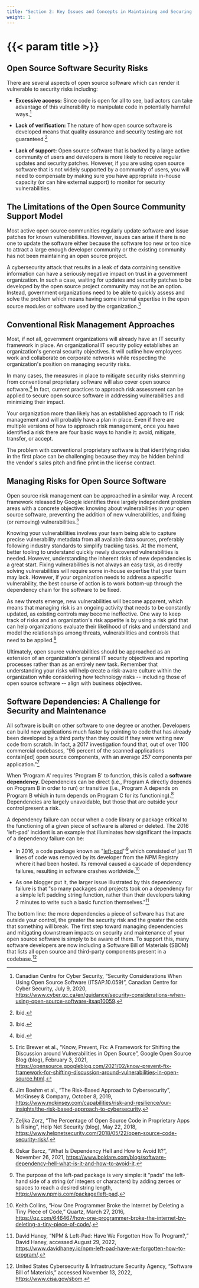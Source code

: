 ```yaml
---
title: "Section 2: Key Issues and Concepts in Maintaining and Securing Open Source Software"
weight: 1
---
```


# {{< param title >}}

## Open Source Software Security Risks

There are several aspects of open source software which can render it vulnerable to security risks including:

- **Excessive access:** Since code is open for all to see, bad actors can take advantage of this vulnerability to manipulate code in potentially harmful ways.[^56]

- **Lack of verification:** The nature of how open source software is developed means that quality assurance and security testing are not guaranteed.[^57]

- **Lack of support:** Open source software that is backed by a large active community of users and developers is more likely to receive regular updates and security patches. However, if you are using open source software that is not widely supported by a community of users, you will need to compensate by making sure you have appropriate in-house capacity (or can hire external support) to monitor for security vulnerabilities.

## The Limitations of the Open Source Community Support Model

Most active open source communities regularly update software and issue patches for known vulnerabilities. However, issues can arise if there is no one to update the software either because the software too new or too nice to attract a large enough developer community or the existing community has not been maintaining an open source project.

A cybersecurity attack that results in a leak of data containing sensitive information can have a seriously negative impact on trust in a government organization. In such a case, waiting for updates and security patches to be developed by the open source project community may not be an option. Instead, government organizations need to be able to quickly assess and solve the problem which means having some internal expertise in the open source modules or software used by the organization.[^58]

## Conventional Risk Management Approaches

Most, if not all, government organizations will already have an IT security framework in place. An organizational IT security policy establishes an organization\'s general security objectives. It will outline how employees work and collaborate on corporate networks while respecting the organization's position on managing security risks.

In many cases, the measures in place to mitigate security risks stemming from conventional proprietary software will also cover open source software.[^59] In fact, current practices to approach risk assessment can be applied to secure open source software in addressing vulnerabilities and minimizing their impact.

Your organization more than likely has an established approach to IT risk management and will probably have a plan in place. Even if there are multiple versions of how to approach risk management, once you have identified a risk there are four basic ways to handle it: avoid, mitigate, transfer, or accept.

The problem with conventional proprietary software is that identifying risks in the first place can be challenging because they may be hidden behind the vendor's sales pitch and fine print in the license contract.

## Managing Risks for Open Source Software

Open source risk management can be approached in a similar way. A recent framework released by Google identifies three largely independent problem areas with a concrete objective: knowing about vulnerabilities in your open source software, preventing the addition of new vulnerabilities, and fixing (or removing) vulnerabilities.[^60]

Knowing your vulnerabilities involves your team being able to capture precise vulnerability metadata from all available data sources, preferably following industry standards to simplify tracking tasks. At the moment, better tooling to understand quickly newly discovered vulnerabilities is needed. However, understanding the inherent risks of new dependencies is a great start. Fixing vulnerabilities is not always an easy task, as directly solving vulnerabilities will require some in-house expertise that your team may lack. However, if your organization needs to address a specific vulnerability, the best course of action is to work bottom-up through the dependency chain for the software to be fixed.

As new threats emerge, new vulnerabilities will become apparent, which means that managing risk is an ongoing activity that needs to be constantly updated, as existing controls may become ineffective. One way to keep track of risks and an organization\'s risk appetite is by using a risk grid that can help organizations evaluate their likelihood of risks and understand and model the relationships among threats, vulnerabilities and controls that need to be applied.[^61]

Ultimately, open source vulnerabilities should be approached as an extension of an organization's general IT security objectives and reporting processes rather than as an entirely new task. Remember that understanding your risks will help create a risk-aware culture within the organization while considering how technology risks -- including those of open source software -- align with business objectives.

## Software Dependencies: A Challenge for Security and Maintenance

All software is built on other software to one degree or another. Developers can build new applications much faster by pointing to code that has already been developed by a third party than they could if they were writing new code from scratch. In fact, a 2017 investigation found that, out of over 1100 commercial codebases, "96 percent of the scanned applications contain\[ed\] open source components, with an average 257 components per application."[^62]

When 'Program A' requires 'Program B' to function, this is called a **software dependency**. Dependencies can be direct (i.e., Program A directly depends on Program B in order to run) or transitive (i.e., Program A depends on Program B which in turn depends on Program C for its functioning).[^63] Dependencies are largely unavoidable, but those that are outside your control present a risk.

A dependency failure can occur when a code library or package critical to the functioning of a given piece of software is altered or deleted. The 2016 'left-pad' incident is an example that illuminates how significant the impacts of a dependency failure can be:

- In 2016, a code package known as "[left-pad](https://www.npmjs.com/package/left-pad)\'\'[^64] which consisted of just 11 lines of code was removed by its developer from the NPM Registry where it had been hosted. Its removal caused a cascade of dependency failures, resulting in software crashes worldwide.[^65]

- As one blogger put it, the larger issue illustrated by this dependency failure is that "so many packages and projects took on a dependency for a simple left padding string function, rather than their developers taking 2 minutes to write such a basic function themselves."[^66]

The bottom line: the more dependencies a piece of software has that are outside your control, the greater the security risk and the greater the odds that something will break. The first step toward managing dependencies and mitigating downstream impacts on security and maintenance of your open source software is simply to be aware of them. To support this, many software developers are now including a Software Bill of Materials (SBOM) that lists all open source and third-party components present in a codebase.[^67]

[^56]: Canadian Centre for Cyber Security, “Security Considerations When Using Open Source Software (ITSAP.10.059)”, Canadian Centre for Cyber Security, July 9, 2020, https://www.cyber.gc.ca/en/guidance/security-considerations-when-using-open-source-software-itsap10059.

[^57]: Ibid.

[^58]: Ibid.

[^59]: Ibid.

[^60]: Eric Brewer et al., “Know, Prevent, Fix: A Framework for Shifting the Discussion around Vulnerabilities in Open Source”, Google Open Source Blog (blog), February 3, 2021, https://opensource.googleblog.com/2021/02/know-prevent-fix-framework-for-shifting-discussion-around-vulnerabilities-in-open-source.html.

[^61]: Jim Boehm et al., “The Risk-Based Approach to Cybersecurity”, McKinsey & Company, October 8, 2019, https://www.mckinsey.com/capabilities/risk-and-resilience/our-insights/the-risk-based-approach-to-cybersecurity.

[^62]: Zeljka Zorz, “The Percentage of Open Source Code in Proprietary Apps Is Rising”, Help Net Security (blog), May 22, 2018, https://www.helpnetsecurity.com/2018/05/22/open-source-code-security-risk/.

[^63]: Oskar Barcz, “What Is Dependency Hell and How to Avoid It?”, November 26, 2021, https://www.boldare.com/blog/software-dependency-hell-what-is-it-and-how-to-avoid-it.

[^64]: The purpose of the left-pad package is very simple: it “pads” the left-hand side of a string (of integers or characters) by adding zeroes or spaces to reach a desired string length, https://www.npmjs.com/package/left-pad.

[^65]: Keith Collins, “How One Programmer Broke the Internet by Deleting a Tiny Piece of Code,” Quartz, March 27, 2016, https://qz.com/646467/how-one-programmer-broke-the-internet-by-deleting-a-tiny-piece-of-code/.

[^66]: David Haney, “NPM & Left-Pad: Have We Forgotten How To Program?,” David Haney, accessed August 29, 2022, https://www.davidhaney.io/npm-left-pad-have-we-forgotten-how-to-program/.

[^67]: United States Cybersecurity & Infrastructure Security Agency, “Software Bill of Materials,” accessed November 13, 2022, https://www.cisa.gov/sbom.
